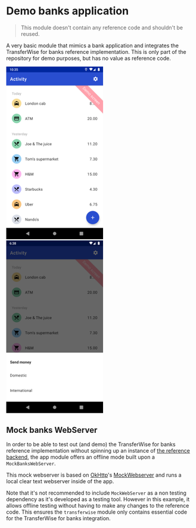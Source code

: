 # Demo banks application
> This module doesn't contain any reference code and shouldn't be reused.

A very basic module that mimics a bank application and integrates the TransferWise for banks reference implementation. This is only part of the repository for demo purposes, but has no value as reference code.

<img src="../readme/main_activity_1.png" width="260">&emsp;<img src="../readme/main_activity_2.png" width="260">

## Mock banks WebServer
In order to be able to test out (and demo) the TransferWise for banks reference implementation without spinning up an instance of [the reference backend](https://github.com/transferwise/t4b-backend), the app module offers an offline mode built upon a `MockBanksWebServer`.

This mock webserver is based on [OkHttp](https://github.com/square/okhttp)'s [MockWebserver](https://github.com/square/okhttp/tree/master/mockwebserver) and runs a local clear text webserver inside of the app. 

Note that it's not recommended to include `MockWebServer` as a non testing dependency as it's developed as a testing tool. However in this example, it allows offline testing without having to make any changes to the reference code. This ensures the `transferwise` module only contains essential code for the TransferWise for banks integration.
